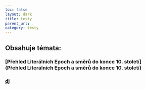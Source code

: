 ```yaml
---
toc: false
layout: dark
title: testy 
parent_url: . 
category: testy 
---
```


## Obsahuje témata: 

### [Přehled Literálních Epoch a směrů do konce 10. století](Přehled Literálních Epoch a směrů do konce 10. století) 

### [dj](dj) 
